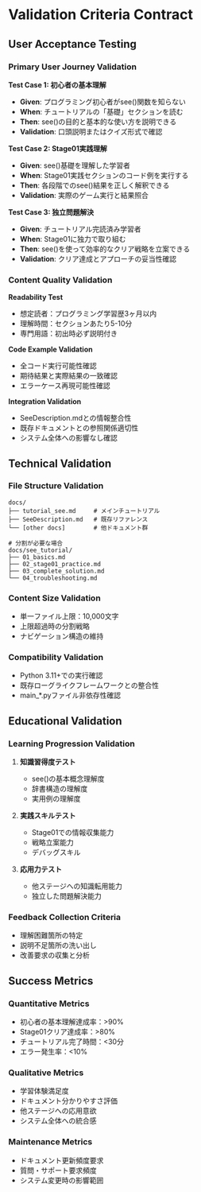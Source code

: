 # Validation Criteria Contract

## User Acceptance Testing

### Primary User Journey Validation
**Test Case 1: 初心者の基本理解**
- **Given**: プログラミング初心者がsee()関数を知らない
- **When**: チュートリアルの「基礎」セクションを読む
- **Then**: see()の目的と基本的な使い方を説明できる
- **Validation**: 口頭説明またはクイズ形式で確認

**Test Case 2: Stage01実践理解**
- **Given**: see()基礎を理解した学習者
- **When**: Stage01実践セクションのコード例を実行する
- **Then**: 各段階でのsee()結果を正しく解釈できる
- **Validation**: 実際のゲーム実行と結果照合

**Test Case 3: 独立問題解決**
- **Given**: チュートリアル完読済み学習者
- **When**: Stage01に独力で取り組む
- **Then**: see()を使って効率的なクリア戦略を立案できる
- **Validation**: クリア達成とアプローチの妥当性確認

### Content Quality Validation

**Readability Test**
- 想定読者：プログラミング学習歴3ヶ月以内
- 理解時間：セクションあたり5-10分
- 専門用語：初出時必ず説明付き

**Code Example Validation**
- 全コード実行可能性確認
- 期待結果と実際結果の一致確認
- エラーケース再現可能性確認

**Integration Validation**
- SeeDescription.mdとの情報整合性
- 既存ドキュメントとの参照関係適切性
- システム全体への影響なし確認

## Technical Validation

### File Structure Validation
```
docs/
├── tutorial_see.md     # メインチュートリアル
├── SeeDescription.md   # 既存リファレンス
└── [other docs]        # 他ドキュメント群

# 分割が必要な場合
docs/see_tutorial/
├── 01_basics.md
├── 02_stage01_practice.md
├── 03_complete_solution.md
└── 04_troubleshooting.md
```

### Content Size Validation
- 単一ファイル上限：10,000文字
- 上限超過時の分割戦略
- ナビゲーション構造の維持

### Compatibility Validation
- Python 3.11+での実行確認
- 既存ローグライクフレームワークとの整合性
- main_*.pyファイル非依存性確認

## Educational Validation

### Learning Progression Validation
1. **知識習得度テスト**
   - see()の基本概念理解度
   - 辞書構造の理解度
   - 実用例の理解度

2. **実践スキルテスト**
   - Stage01での情報収集能力
   - 戦略立案能力
   - デバッグスキル

3. **応用力テスト**
   - 他ステージへの知識転用能力
   - 独立した問題解決能力

### Feedback Collection Criteria
- 理解困難箇所の特定
- 説明不足箇所の洗い出し
- 改善要求の収集と分析

## Success Metrics

### Quantitative Metrics
- 初心者の基本理解達成率：>90%
- Stage01クリア達成率：>80%
- チュートリアル完了時間：<30分
- エラー発生率：<10%

### Qualitative Metrics
- 学習体験満足度
- ドキュメント分かりやすさ評価
- 他ステージへの応用意欲
- システム全体への統合感

### Maintenance Metrics
- ドキュメント更新頻度要求
- 質問・サポート要求頻度
- システム変更時の影響範囲